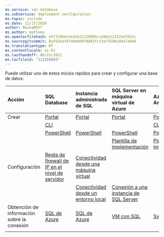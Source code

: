 ```yaml
---
ms.service: sql-database
ms.subservice: deployment-configuration
ms.topic: include
ms.date: 12/17/2020
author: MashaMSFT
ms.author: mathoma
ms.openlocfilehash: e57370bdceed2b22120985cc68da12152ed7032c
ms.sourcegitcommit: 0af634af87404d6970d82fcf1e75598c8da7a044
ms.translationtype: HT
ms.contentlocale: es-ES
ms.lasthandoff: 06/15/2021
ms.locfileid: "112255693"
---
```

  Puede utilizar uno de estos inicios rápidos para crear y configurar una base de datos:

  | Acción | SQL Database | Instancia administrada de SQL | SQL Server en máquina virtual de Azure | Azure Synapse Analytics |
  |:--- |:--- |:---|:---|:---|
  | Crear| [Portal](../database/single-database-create-quickstart.md) | [Portal](../managed-instance/instance-create-quickstart.md) | [Portal](../virtual-machines/windows/sql-vm-create-portal-quickstart.md) | [Portal](../../synapse-analytics/quickstart-create-workspace.md) |
  || [CLI](../database/scripts/create-and-configure-database-cli.md) | | | [CLI](../../synapse-analytics/quickstart-create-workspace-cli.md) |
  || [PowerShell](../database/scripts/create-and-configure-database-powershell.md) | [PowerShell](../managed-instance/scripts/create-configure-managed-instance-powershell.md) | [PowerShell](../virtual-machines/windows/sql-vm-create-powershell-quickstart.md) | [PowerShell](../../synapse-analytics/quickstart-create-workspace-powershell.md) |
  || | | [Plantilla de implementación](../virtual-machines/windows/create-sql-vm-resource-manager-template.md) | [Plantilla de implementación](../../synapse-analytics/quickstart-deployment-template-workspaces.md) | 
  | Configuración | [Regla de firewall de IP en el nivel de servidor](../database/firewall-create-server-level-portal-quickstart.md)| [Conectividad desde una máquina virtual](../managed-instance/connect-vm-instance-configure.md)| |
  |||[Conectividad desde un entorno local](../managed-instance/point-to-site-p2s-configure.md) | [Conexión a una instancia de SQL Server](../virtual-machines/windows/sql-vm-create-portal-quickstart.md) |
  | Obtención de información sobre la conexión | [SQL de Azure](../database/connect-query-content-reference-guide.md#get-server-connection-information)|[SQL de Azure](../database/connect-query-content-reference-guide.md#get-server-connection-information)| [VM con SQL](../virtual-machines/windows/sql-vm-create-portal-quickstart.md?#connect-to-sql-server)| [Synapse SQL](../../synapse-analytics/sql/connect-overview.md#find-your-server-name)|
  |||||
